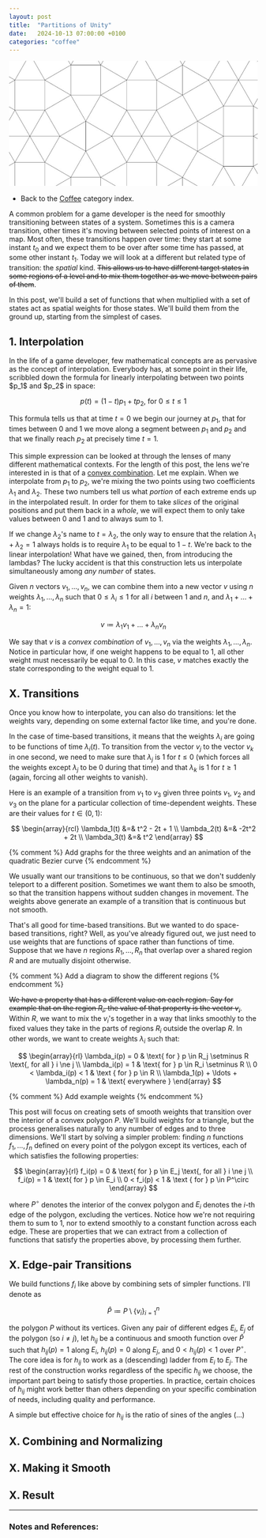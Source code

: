 ```yaml
---
layout: post
title:  "Partitions of Unity"
date:   2024-10-13 07:00:00 +0100
categories: "coffee"
---
```


<p align="center">
  <img src="/Pictures/TileMesh2_800w.jpg" alt="Square Triangle Tiling"/>
</p>

<ul>
<li>Back to the <a href="/topics/coffee">Coffee</a> category index.</li>
</ul>

A common problem for a game developer is the need for smoothly transitioning between states of a system. Sometimes this is a camera transition, other times it's moving between selected points of interest on a map. Most often, these transitions happen over time: they start at some instant $t_0$ and we expect them to be over after some time has passed, at some other instant $t_1$. Today we will look at a different but related type of transition: the *spatial* kind. ~~This allows us to have different target states in some regions of a level and to mix them together as we move between pairs of them~~.

In this post, we'll build a set of functions that when multiplied with a set of states act as spatial weights for those states. We'll build them from the ground up, starting from the simplest of cases.

<h2>1. Interpolation</h2>
In the life of a game developer, few mathematical concepts are as pervasive as the concept of interpolation. Everybody has, at some point in their life, scribbled down the formula for linearly interpolating between two points $p_1$ and $p_2$ in space:

$$
p(t) = \left( 1-t \right) p_1 + t p_2
\text{, for }
0 \le t \le 1
$$

This formula tells us that at time $t=0$ we begin our journey at $p_1$, that for times between $0$ and $1$ we move along a segment between $p_1$ and $p_2$ and that we finally reach $p_2$ at precisely time $t=1$.

This simple expression can be looked at through the lenses of many different mathematical contexts. For the length of this post, the lens we're interested in is that of a <a href="https://en.wikipedia.org/wiki/Convex_combination">convex combination</a>. Let me explain. When we interpolate from $p_1$ to $p_2$, we're mixing the two points using two coefficients $\lambda_1$ and $\lambda_2$. These two numbers tell us what *portion* of each extreme ends up in the interpolated result. In order for them to take *slices* of the original positions and put them back in a *whole*, we will expect them to only take values between $0$ and $1$ and to always sum to $1$.

If we change $\lambda_2$'s name to $t=\lambda_2$, the only way to ensure that the relation $\lambda_1 + \lambda_2 = 1$ always holds is to require $\lambda_1$ to be equal to $1 - t$. We're back to the linear interpolation! What have we gained, then, from introducing the lambdas? The lucky accident is that this construction lets us interpolate simultaneously among *any number* of states.

Given $n$ vectors $v_1, \ldots, v_n$, we can combine them into a new vector $v$ using $n$ weights $\lambda_1, \ldots, \lambda_n$ such that $0 \le \lambda_i \le 1$ for all $i$ between $1$ and $n$, and $\lambda_1 + \ldots + \lambda_n = 1$:

$$
v \coloneqq \lambda_1 v_1 + \ldots + \lambda_n v_n
$$

We say that $v$ is a *convex combination* of $v_1, \ldots, v_n$ via the weights $\lambda_1, \ldots, \lambda_n$. Notice in particular how, if one weight happens to be equal to $1$, all other weight must necessarily be equal to $0$. In this case, $v$ matches exactly the state corresponding to the weight equal to $1$.

<h2>X. Transitions</h2>

Once you know how to interpolate, you can also do transitions: let the weights vary, depending on some external factor like time, and you're done. 

In the case of time-based transitions, it means that the weights $\lambda_i$ are going to be functions of time $\lambda_i(t)$. To transition from the vector $v_j$ to the vector $v_k$ in one second, we need to make sure that $\lambda_j$ is $1$ for $t \le 0$ (which forces all the weights except $\lambda_j$ to be $0$ during that time) and that $\lambda_k$ is $1$ for $t \ge 1$ (again, forcing all other weights to vanish).

Here is an example of a transition from $v_1$ to $v_3$ given three points $v_1$, $v_2$ and $v_3$ on the plane for a particular collection of time-dependent weights. These are their values for $t \in \left(0,1\right)$:

$$
\begin{array}{rcl}
\lambda_1(t) &=& t^2 - 2t + 1 \\
\lambda_2(t) &=& -2t^2 + 2t \\
\lambda_3(t) &=& t^2
\end{array}
$$

{% comment %} 
Add graphs for the three weights and an animation of the quadratic Bezier curve
{% endcomment %}

We usually want our transitions to be continuous, so that we don't suddenly teleport to a different position. Sometimes we want them to also be smooth, so that the transition happens without sudden changes in movement. The weights above generate an example of a transition that is continuous but not smooth.

That's all good for time-based transitions. But we wanted to do space-based transitions, right? Well, as you've already figured out, we just need to use weights that are functions of space rather than functions of time. Suppose that we have $n$ regions $R_1, \ldots, R_n$ that overlap over a shared region $R$ and are mutually disjoint otherwise. 

{% comment %} 
Add a diagram to show the different regions
{% endcomment %}

~~We have a property that has a different value on each region. Say for example that on the region $R_i$, the value of that property is the vector $v_i$~~. Within $R$, we want to mix the $v_i$'s together in a way that links smoothly to the fixed values they take in the parts of regions $R_i$ outside the overlap $R$. In other words, we want to create weights $\lambda_i$ such that:

$$
\begin{array}{rl}
\lambda_i(p) = 0   & \text{ for }  p \in R_j \setminus R \text{, for all } i \ne j \\
\lambda_i(p) = 1   & \text{ for }  p \in R_i \setminus R \\
0 < \lambda_i(p) < 1 & \text { for } p \in R \\
\lambda_1(p) + \ldots + \lambda_n(p) = 1 & \text{ everywhere } 
\end{array}
$$

{% comment %} 
Add example weights
{% endcomment %}

This post will focus on creating sets of smooth weights that transition over the interior of a convex polygon $P$. We'll build weights for a triangle, but the process generalises naturally to any number of edges and to three dimensions. We'll start by solving a simpler problem: finding $n$ functions $f_1, \ldots, f_n$ defined on every point of the polygon except its vertices, each of which satisfies the following properties:

$$
\begin{array}{rl}
f_i(p) = 0   & \text{ for }  p \in E_j \text{, for all } i \ne j \\
f_i(p) = 1   & \text{ for }  p \in E_i \\
0 < f_i(p) < 1 & \text { for } p \in P^\circ
\end{array}
$$

where $P^\circ$ denotes the interior of the convex polygon and $E_i$ denotes the $i$-th edge of the polygon, excluding the vertices. Notice how we're not requiring them to sum to $1$, nor to extend smoothly to a constant function across each edge. These are properties that we can extract from a collection of functions that satisfy the properties above, by processing them further.

<h2>X. Edge-pair Transitions</h2>

We build functions $f_i$ like above by combining sets of simpler functions. I'll denote as 

$$
\hat{P} \coloneqq P \setminus \left\{v_i\right\}_{i=1}^{n}
$$

the polygon $P$ without its vertices. Given any pair of different edges $E_i$, $E_j$ of the polygon (so $i \ne j$), let $h_{ij}$ be a continuous and smooth function over $\hat{P}$ such that $h_{ij}(p)=1$ along $E_i$, $h_{ij}(p)=0$ along $E_j$, and $0 < h_{ij}(p) < 1$ over $P^\circ$. The core idea is for $h_{ij}$ to work as a (descending) ladder from $E_i$ to $E_j$. The rest of the construction works regardless of the specific $h_{ij}$ we choose, the important part being to satisfy those properties. In practice, certain choices of $h_{ij}$ might work better than others depending on your specific combination of needs, including quality and performance.

A simple but effective choice for $h_{ij}$ is the ratio of sines of the angles (...)

<h2>X. Combining and Normalizing</h2>

<h2>X. Making it Smooth</h2>

<h2>X. Result</h2>


___

<h3>Notes and References:</h3>
